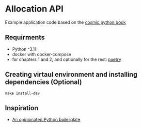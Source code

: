 # Allocation API
Example application code based on the [cosmic python book](https://www.cosmicpython.com/)

## Requirments

- Python ^3.11
- docker with docker-compose
- for chapters 1 and 2, and optionally for the rest: [poetry](https://python-poetry.org/)

## Creating virtaul environment and installing dependencies (Optional)
~~~
make install-dev
~~~

## Inspiration
- [An opinionated Python boilerplate](https://duarteocarmo.com/blog/opinionated-python-boilerplate)
